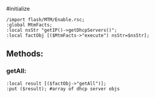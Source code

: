 #initialize

```
/import flash/MTM/Enable.rsc;
:global MtmFacts;
:local nsStr "getIP()->getDhcpServers()";
:local factObj [($MtmFacts->"execute") nsStr=$nsStr];
```

## Methods:

### getAll:

```
:local result [($factObj->"getAll")];
:put ($result); #array of dhcp server objs
```